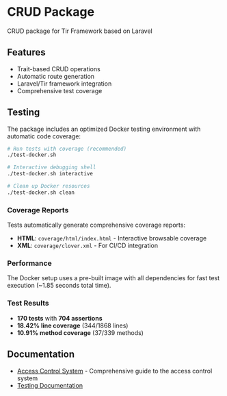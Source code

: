 # CRUD Package

CRUD package for Tir Framework based on Laravel

## Features

- Trait-based CRUD operations
- Automatic route generation
- Laravel/Tir framework integration
- Comprehensive test coverage

## Testing

The package includes an optimized Docker testing environment with automatic code coverage:

```bash
# Run tests with coverage (recommended)
./test-docker.sh

# Interactive debugging shell
./test-docker.sh interactive

# Clean up Docker resources
./test-docker.sh clean
```

### Coverage Reports

Tests automatically generate comprehensive coverage reports:
- **HTML**: `coverage/html/index.html` - Interactive browsable coverage
- **XML**: `coverage/clover.xml` - For CI/CD integration

### Performance

The Docker setup uses a pre-built image with all dependencies for fast test execution (~1.85 seconds total time).

### Test Results

- **170 tests** with **704 assertions**
- **18.42% line coverage** (344/1868 lines)
- **10.91% method coverage** (37/339 methods)

## Documentation

- [Access Control System](docs/ACCESS_CONTROL.md) - Comprehensive guide to the access control system
- [Testing Documentation](TESTING.md)
